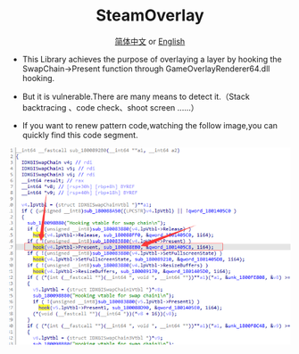 <div align="center">

# SteamOverlay

[简体中文](README-zh.md) or [English](README.md)  

</div>

- This Library achieves the purpose of overlaying a layer by hooking the SwapChain->Present function through GameOverlayRenderer64.dll hooking.

- But it is vulnerable.There are many means to detect it.（Stack backtracing 、code check、shoot screen ......）

- If you want to renew pattern code,watching the follow image,you can quickly find this code segment.

<img  src="img/1.png">
